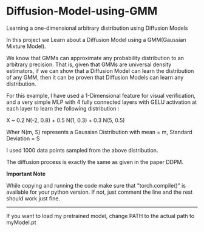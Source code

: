 # Diffusion-Model-using-GMM
Learning a one-dimensional arbitrary distribution using Diffusion Models

In this project we Learn about a Diffusion Model using a GMM(Gaussian Mixture Model).

We know that GMMs can approximate any probability distribution to an arbitrary precision.
That is, given that GMMs are universal density estimators, if we can show that a Diffusion Model can learn the
distribution of any GMM, then it can be proven that Diffusion Models can learn any distribution.

For this example, I have used a 1-Dimensional feature for visual verification, and a very simple MLP with 4
fully connected layers with GELU activation at each layer to learn the following distribution : 

X ~ 0.2 N(-2, 0.8) + 0.5 N(1, 0.3) + 0.3 N(5, 0.5)

Wher N(m, S) represents a Gaussian Distribution with mean = m, Standard Deviation = S

I used 1000 data points sampled from the above distribution.

The diffusion process is exactly the same as given in the paper DDPM.

**Important Note**

While copying and running the code make sure that "torch.compile()" is available for your python version.
If not, just comment the line and the rest should work just fine.

------------------------------------------------------------------------------------------------------------------------------
If you want to load my pretrained model, change PATH to the actual path to myModel.pt
